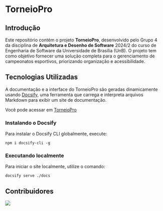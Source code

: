 # TorneioPro

## Introdução

Este repositório contém o projeto **TorneioPro**, desenvolvido pelo Grupo 4 da disciplina de **Arquitetura e Desenho de Software** 2024/2 do curso de Engenharia de Software da Universidade de Brasília (UnB). O projeto tem como objetivo fornecer uma solução completa para o gerenciamento de campeonatos esportivos, priorizando organização e acessibilidade.

## Tecnologias Utilizadas

A documentação e a interface do TorneioPro são geradas dinamicamente usando [Docsify](https://docsify.js.org/), uma ferramenta que carrega e interpreta arquivos Markdown para exibir um site de documentação.

Você pode acessar em [TorneioPro](https://unbarqdsw2024-2.github.io/2024.2_G4_TorneioPro_Entrega_03/)

### Instalando o Docsify

Para instalar o Docsify CLI globalmente, execute:

```shell
npm i docsify-cli -g

```

### Executando localmente

Para iniciar o site localmente, utilize o comando:

```shell
docsify serve ./docs
```


## Contribuidores

<a href="https://github.com/UnBArqDsw2024-2/2024.2_G4_Esporte_Entrega_01/graphs/contributors">
  <img src="https://contrib.rocks/image?repo=UnBArqDsw2024-2/2024.2_G4_Esporte_Entrega_01" />
</a>
